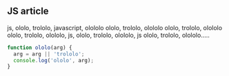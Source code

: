 <!--

---
title: JavaSCript Article'
metadata:
  ololo: trololo
---

-->

## JS article

js, ololo, trololo, javascript, olololo ololo, trololo, olololo ololo, trololo, olololo ololo, 
trololo, olololo, js, ololo, trololo, olololo, js ololo, trololo, olololo.....

```javascript
function ololo(arg) {
  arg = arg || 'trololo';
  console.log('ololo', arg);
}
```
